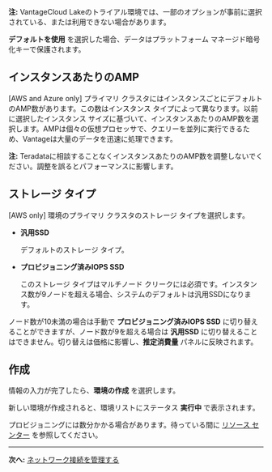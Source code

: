 **注:** VantageCloud Lakeのトライアル環境では、一部のオプションが事前に選択されている、または利用できない場合があります。

**デフォルトを使用** を選択した場合、データはプラットフォーム マネージド暗号化キーで保護されます。

## インスタンスあたりのAMP


[AWS and Azure only] プライマリ クラスタにはインスタンスごとにデフォルトのAMP数があります。この数はインスタンス タイプによって異なります。以前に選択したインスタンス サイズに基づいて、インスタンスあたりのAMP数を選択します。AMPは個々の仮想プロセッサで、クエリーを並列に実行できるため、Vantageは大量のデータを迅速に処理できます。

**注:** Teradataに相談することなくインスタンスあたりのAMP数を調整しないでください。調整を誤るとパフォーマンスに影響します。

## ストレージ タイプ


[AWS only] 環境のプライマリ クラスタのストレージ タイプを選択します。

-   **汎用SSD**

    デフォルトのストレージ タイプ。


-   **プロビジョニング済みIOPS SSD**

    このストレージ タイプはマルチノード クリークには必須です。インスタンス数が9ノードを超える場合、システムのデフォルトは汎用SSDになります。


ノード数が10未満の場合は手動で **プロビジョニング済みIOPS SSD** に切り替えることができますが、ノード数が9を超える場合は **汎用SSD** に切り替えることはできません。切り替えは価格に影響し、**推定消費量** パネルに反映されます。

## 作成


情報の入力が完了したら、**環境の作成** を選択します。

新しい環境が作成されると、環境リストにステータス **実行中** で表示されます。

プロビジョニングには数分かかる場合があります。待っている間に [リソース センター](xex1721168413281.md) を参照してください。

---

**次へ:** [ネットワーク接続を管理する](cqk1721231159841.md)

